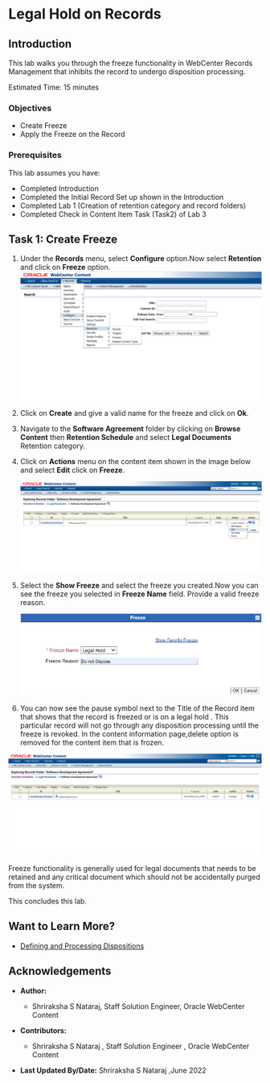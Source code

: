 # Legal Hold on Records

## Introduction
This lab walks you through the freeze functionality in WebCenter Records Management that inhibits the record to undergo disposition processing.


Estimated Time: 15 minutes

### Objectives

* Create Freeze
* Apply the Freeze on the Record

### Prerequisites

This lab assumes you have:
* Completed Introduction
* Completed the Initial Record Set up shown in the Introduction
* Completed Lab 1 (Creation of retention category and record folders)
* Completed Check in Content Item Task (Task2) of Lab 3


## Task 1: Create Freeze
1. Under the **Records** menu, select **Configure** option.Now select **Retention** and click on **Freeze** option.
   ![Selecting the freeze option from the Records Menu](./images/create-freeze.png "Create Freeze")

2. Click on **Create** and give a valid name for the freeze and click on **Ok**.

3. Navigate to the **Software Agreement** folder by clicking on **Browse Content** then **Retention Schedule** and select **Legal Documents** Retention category.

4. Click on **Actions** menu on the content item shown in the image below and select **Edit** click on **Freeze**.

   ![Edit the freeze as shown in this image below from the record folder page.](./images/edit-freeze.png "Edit Freeze from the Record Folder Page")

5. Select the **Show Freeze** and select the freeze you created.Now you can see the freeze you selected in **Freeze Name** field. Provide a valid freeze reason.

   ![Select the freeze to be applied on the Record](./images/apply-freeze.png "Apply Freeze Window")

6. You can now see the pause symbol next to the Title of the Record item that shows that the record is freezed or is on a legal hold . This particular record will not go through any disposition processing until the freeze is revoked.
In the content information page,delete option is removed for the content item that is frozen.

  ![Freeze applied on the Record under Software Agreement Record Folder](./images/freeze-applied.png "Freeze Applied")

  Freeze functionality is generally used for legal documents that needs to be retained and any critical document which should not be accidentally purged from the system.


This concludes this lab.

## Want to Learn More?

* [Defining and Processing Dispositions ](https://docs.oracle.com/en/middleware/webcenter/content/12.2.1.4/webcenter-content-manage/defining-and-processing-dispositions.html#GUID-0827B335-BA5E-4B9C-9270-27BE4520391C)


## Acknowledgements

* **Author:**
    * Shriraksha S Nataraj, Staff Solution Engineer, Oracle WebCenter Content
* **Contributors:**
    * Shriraksha S Nataraj , Staff Solution Engineer , Oracle WebCenter Content

* **Last Updated By/Date:** Shriraksha S Nataraj ,June 2022